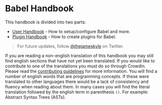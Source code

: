 # Babel Handbook

This handbook is divided into two parts:

- [User Handbook](user-handbook.md) - How to setup/configure Babel and more.
- [Plugin Handbook](plugin-handbook.md) - How to create plugins for Babel.

> For future updates, follow [@thejameskyle](https://twitter.com/thejameskyle)
> on Twitter.

If you are reading a non-english translation of this handbook you may still find
english sections that have not yet been translated. If you would like to
contribute to one of the translations you must do so through Crowdin. Please
read the [contributing guidelines](/CONTRIBUTING.md) for more information. You
will find a number of english words that are programming concepts. If these were
translated to other languages there would be a lack of consistency and fluency
when reading about them. In many cases you will find the literal translation
followed by the english term in parenthesis `()`. For example: Abstract Syntax
Trees (ASTs).
